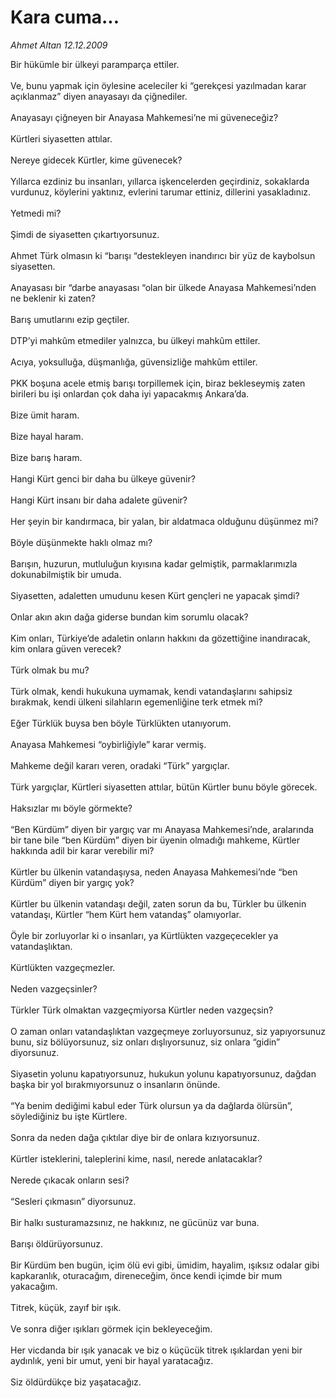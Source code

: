 # Kara cuma...

*Ahmet Altan 12.12.2009*

<div class="taraf_structure_2col_1zq">
<div class="margen_n">



 <p>Bir hükümle bir ülkeyi paramparça ettiler. <br/><br/>Ve, bunu yapmak için öylesine aceleciler ki “gerekçesi yazılmadan karar açıklanmaz” diyen anayasayı da çiğnediler. <br/><br/>Anayasayı çiğneyen bir Anayasa Mahkemesi’ne mi güveneceğiz? <br/><br/>Kürtleri siyasetten attılar. <br/><br/>Nereye gidecek Kürtler, kime güvenecek? <br/><br/>Yıllarca ezdiniz bu insanları, yıllarca işkencelerden geçirdiniz, sokaklarda vurdunuz, köylerini yaktınız, evlerini tarumar ettiniz, dillerini yasakladınız. <br/><br/>Yetmedi mi? <br/><br/>Şimdi de siyasetten çıkartıyorsunuz. <br/><br/>Ahmet Türk olmasın ki “barışı “destekleyen inandırıcı bir yüz de kaybolsun siyasetten. <br/><br/>Anayasası bir “darbe anayasası “olan bir ülkede Anayasa Mahkemesi’nden ne beklenir ki zaten? <br/><br/>Barış umutlarını ezip geçtiler. <br/><br/>DTP’yi mahkûm etmediler yalnızca, bu ülkeyi mahkûm ettiler. <br/><br/>Acıya, yoksulluğa, düşmanlığa, güvensizliğe mahkûm ettiler. <br/><br/>PKK boşuna acele etmiş barışı torpillemek için, biraz bekleseymiş zaten birileri bu işi onlardan çok daha iyi yapacakmış Ankara’da. <br/><br/>Bize ümit haram. <br/><br/>Bize hayal haram. <br/><br/>Bize barış haram. <br/><br/>Hangi Kürt genci bir daha bu ülkeye güvenir? <br/><br/>Hangi Kürt insanı bir daha adalete güvenir? <br/><br/>Her şeyin bir kandırmaca, bir yalan, bir aldatmaca olduğunu düşünmez mi? <br/><br/>Böyle düşünmekte haklı olmaz mı? <br/><br/>Barışın, huzurun, mutluluğun kıyısına kadar gelmiştik, parmaklarımızla dokunabilmiştik bir umuda. <br/><br/>Siyasetten, adaletten umudunu kesen Kürt gençleri ne yapacak şimdi? <br/><br/>Onlar akın akın dağa giderse bundan kim sorumlu olacak? <br/><br/>Kim onları, Türkiye’de adaletin onların hakkını da gözettiğine inandıracak, kim onlara güven verecek? <br/><br/>Türk olmak bu mu? <br/><br/>Türk olmak, kendi hukukuna uymamak, kendi vatandaşlarını sahipsiz bırakmak, kendi ülkeni silahların egemenliğine terk etmek mi? <br/><br/>Eğer Türklük buysa ben böyle Türklükten utanıyorum. <br/><br/>Anayasa Mahkemesi “oybirliğiyle” karar vermiş. <br/><br/>Mahkeme değil kararı veren, oradaki “Türk” yargıçlar. <br/><br/>Türk yargıçlar, Kürtleri siyasetten attılar, bütün Kürtler bunu böyle görecek. <br/><br/>Haksızlar mı böyle görmekte? <br/><br/>“Ben Kürdüm” diyen bir yargıç var mı Anayasa Mahkemesi’nde, aralarında bir tane bile “ben Kürdüm” diyen bir üyenin olmadığı mahkeme, Kürtler hakkında adil bir karar verebilir mi? <br/><br/>Kürtler bu ülkenin vatandaşıysa, neden Anayasa Mahkemesi’nde “ben Kürdüm” diyen bir yargıç yok? <br/><br/>Kürtler bu ülkenin vatandaşı değil, zaten sorun da bu, Türkler bu ülkenin vatandaşı, Kürtler “hem Kürt hem vatandaş” olamıyorlar. <br/><br/>Öyle bir zorluyorlar ki o insanları, ya Kürtlükten vazgeçecekler ya vatandaşlıktan. <br/><br/>Kürtlükten vazgeçmezler. <br/><br/>Neden vazgeçsinler? <br/><br/>Türkler Türk olmaktan vazgeçmiyorsa Kürtler neden vazgeçsin? <br/><br/>O zaman onları vatandaşlıktan vazgeçmeye zorluyorsunuz, siz yapıyorsunuz bunu, siz bölüyorsunuz, siz onları dışlıyorsunuz, siz onlara “gidin” diyorsunuz. <br/><br/>Siyasetin yolunu kapatıyorsunuz, hukukun yolunu kapatıyorsunuz, dağdan başka bir yol bırakmıyorsunuz o insanların önünde. <br/><br/>“Ya benim dediğimi kabul eder Türk olursun ya da dağlarda ölürsün”, söylediğiniz bu işte Kürtlere. <br/><br/>Sonra da neden dağa çıktılar diye bir de onlara kızıyorsunuz. <br/><br/>Kürtler isteklerini, taleplerini kime, nasıl, nerede anlatacaklar? <br/><br/>Nerede çıkacak onların sesi? <br/><br/>“Sesleri çıkmasın” diyorsunuz. <br/><br/>Bir halkı susturamazsınız, ne hakkınız, ne gücünüz var buna. <br/><br/>Barışı öldürüyorsunuz. <br/><br/>Bir Kürdüm ben bugün, içim ölü evi gibi, ümidim, hayalim, ışıksız odalar gibi kapkaranlık, oturacağım, direneceğim, önce kendi içimde bir mum yakacağım. <br/><br/>Titrek, küçük, zayıf bir ışık. <br/><br/>Ve sonra diğer ışıkları görmek için bekleyeceğim. <br/><br/>Her vicdanda bir ışık yanacak ve biz o küçücük titrek ışıklardan yeni bir aydınlık, yeni bir umut, yeni bir hayal yaratacağız. <br/><br/>Siz öldürdükçe biz yaşatacağız. </p>
<br/>
<br/>
<br/>



<br/>


<div id="taraf_not">
</div>

</div>


</div>
